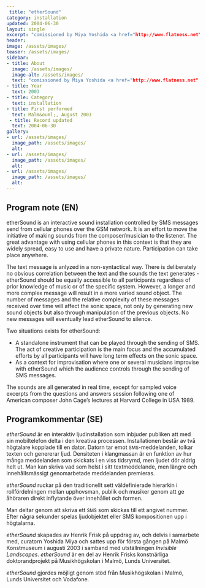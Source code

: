 ```yaml
---
 title: "etherSound"
category: installation
updated: 2004-06-30
layout: single
excerpt: "comissioned by Miya Yoshida <a href="http://www.flatness.net" target="_blank">&lt;www.flatness.net&gt;</a>"
header: 
image: /assets/images/
teaser: /assets/images/
sidebar:
- title: About
  image: /assets/images/
  image-alt: /assets/images/
  text: "comissioned by Miya Yoshida <a href="http://www.flatness.net" target="_blank">&lt;www.flatness.net&gt;</a>"
- title: Year
  text: 2003
- title: Category
  text: installation
- title: First performed
  text: Malm&ouml;, August 2003
 - title: Record updated
  text: 2004-06-30
gallery:
- url: /assets/images/
  image_path: /assets/images/
  alt: 
- url: /assets/images/
  image_path: /assets/images/
  alt: 
- url: /assets/images/
  image_path: /assets/images/
  alt: 
---
```

<h2>Program note (EN)</h2>
etherSound is an interactive sound installation controlled by SMS messages
send from cellular phones over the GSM network. It is an effort to move the
initiative of making sounds from the composer/musician to the listener. The
great advantage with using cellular phones in this context is that they are widely
spread, easy to use and have a private nature. Participation can take place
anywhere.



The text message is anlyzed in a non-syntactical way. There is deliberately
no obvious correlation between the text and the sounds the text generates -
etherSound should be equally accessible to all participants regardless of prior
knowledge of music or of the specific system. However, a longer and more
complex message will result in a more varied sound object. The number of
messages and the relative complexity of these messages received over time will
affect the sonic space, not only by generating new sound objects but also through
manipulation of the previous objects. No new messages will eventually lead
etherSound to silence.



Two situations exists for etherSound:
<ul>
<li>A standalone instrument that can be played through the sending of SMS.
The act of creative participation is the main focus and the accumulated
efforts by all participants will have long term effects on the sonic space.</li>
<li>As a context for improvisation where one or several musicians improvise
with etherSound which the audience controls through the sending of SMS
messages.</li>
</ul>



The sounds are all generated in real time, except for sampled voice excerpts
from the questions and answers session following one of American composer
John Cage’s lectures at Harvard College in USA 1989.
<h2>Programkommentar (SE)</h2>
<I>etherSound</I> är en interaktiv ljudinstallation som inbjuder publiken att med sin mobiltelefon delta i den kreativa processen. Installationen består av två högtalare kopplade till en dator. Datorn tar emot <SMALL>SMS</SMALL>-meddelanden, tolkar texten och genererar ljud. Densiteten i klangmassan är en funktion av  hur många meddelanden som skickats i en viss tidsrymd, men ljudet dör aldrig helt ut. Man kan skriva vad som helst i sitt textmeddelande, men längre och innehållsmässigt genomarbetade meddelanden premieras.

<P>
<I>etherSound</I> ruckar på den traditionellt sett väldefinierade hierarkin i rollfördelningen mellan upphovsman, publik och musiker genom att ge åhöraren direkt inflytande över innehållet och formen.


Man deltar genom att skriva ett <SMALL>SMS</SMALL> som skickas till ett angivet nummer. Efter några sekunder spelas ljudobjektet eller SMS kompositionen upp i högtalarna.

<I>etherSound</I> skapades av Henrik Frisk på uppdrag av, och delvis i samarbete med, curatorn Yoshida Miya och sattes upp för första gången på Malmö Konstmuseum i augusti 2003 i samband med utställningen <I>Invisible Landscapes</I>. <I>etherSound</I> är en del av Henrik Frisks konstnärliga doktorandprojekt på Musikhögskolan i Malmö, Lunds Universitet.

<P>
<I>etherSound</I> gjordes möjligt genom stöd från Musikhögskolan i Malmö, Lunds Universitet och Vodafone.
<P>


